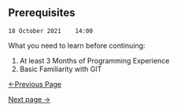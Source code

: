 ## Prerequisites ##

    18 October 2021    14:00

What you need to learn before continuing:

1. At least 3 Months of Programming Experience 
2.  Basic Familiarity with GIT 

  [<-Previous Page](https://github.com/kanitmann/Learn_With_Me/tree/master/Docker)                                        
  
  [Next page ->]()